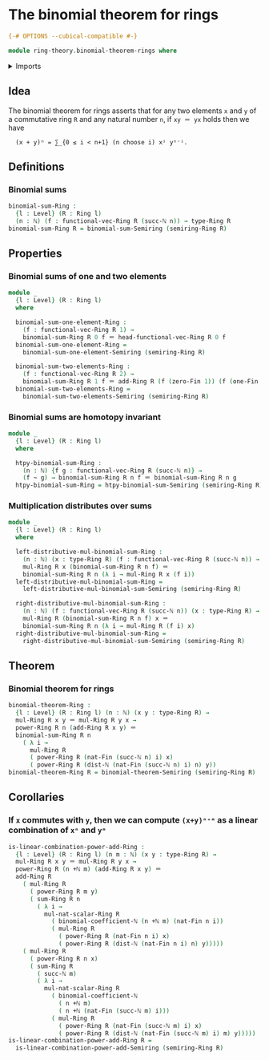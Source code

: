 # The binomial theorem for rings

```agda
{-# OPTIONS --cubical-compatible #-}

module ring-theory.binomial-theorem-rings where
```

<details><summary>Imports</summary>

```agda
open import elementary-number-theory.addition-natural-numbers
open import elementary-number-theory.binomial-coefficients
open import elementary-number-theory.distance-natural-numbers
open import elementary-number-theory.natural-numbers

open import foundation.homotopies
open import foundation.identity-types
open import foundation.universe-levels

open import linear-algebra.vectors-on-rings

open import ring-theory.binomial-theorem-semirings
open import ring-theory.powers-of-elements-rings
open import ring-theory.rings
open import ring-theory.sums-rings

open import univalent-combinatorics.standard-finite-types
```

</details>

## Idea

The binomial theorem for rings asserts that for any two elements `x` and `y` of
a commutative ring `R` and any natural number `n`, if `xy ＝ yx` holds then we
have

```text
  (x + y)ⁿ = ∑_{0 ≤ i < n+1} (n choose i) xⁱ yⁿ⁻ⁱ.
```

## Definitions

### Binomial sums

```agda
binomial-sum-Ring :
  {l : Level} (R : Ring l)
  (n : ℕ) (f : functional-vec-Ring R (succ-ℕ n)) → type-Ring R
binomial-sum-Ring R = binomial-sum-Semiring (semiring-Ring R)
```

## Properties

### Binomial sums of one and two elements

```agda
module _
  {l : Level} (R : Ring l)
  where

  binomial-sum-one-element-Ring :
    (f : functional-vec-Ring R 1) →
    binomial-sum-Ring R 0 f ＝ head-functional-vec-Ring R 0 f
  binomial-sum-one-element-Ring =
    binomial-sum-one-element-Semiring (semiring-Ring R)

  binomial-sum-two-elements-Ring :
    (f : functional-vec-Ring R 2) →
    binomial-sum-Ring R 1 f ＝ add-Ring R (f (zero-Fin 1)) (f (one-Fin 1))
  binomial-sum-two-elements-Ring =
    binomial-sum-two-elements-Semiring (semiring-Ring R)
```

### Binomial sums are homotopy invariant

```agda
module _
  {l : Level} (R : Ring l)
  where

  htpy-binomial-sum-Ring :
    (n : ℕ) {f g : functional-vec-Ring R (succ-ℕ n)} →
    (f ~ g) → binomial-sum-Ring R n f ＝ binomial-sum-Ring R n g
  htpy-binomial-sum-Ring = htpy-binomial-sum-Semiring (semiring-Ring R)
```

### Multiplication distributes over sums

```agda
module _
  {l : Level} (R : Ring l)
  where

  left-distributive-mul-binomial-sum-Ring :
    (n : ℕ) (x : type-Ring R) (f : functional-vec-Ring R (succ-ℕ n)) →
    mul-Ring R x (binomial-sum-Ring R n f) ＝
    binomial-sum-Ring R n (λ i → mul-Ring R x (f i))
  left-distributive-mul-binomial-sum-Ring =
    left-distributive-mul-binomial-sum-Semiring (semiring-Ring R)

  right-distributive-mul-binomial-sum-Ring :
    (n : ℕ) (f : functional-vec-Ring R (succ-ℕ n)) (x : type-Ring R) →
    mul-Ring R (binomial-sum-Ring R n f) x ＝
    binomial-sum-Ring R n (λ i → mul-Ring R (f i) x)
  right-distributive-mul-binomial-sum-Ring =
    right-distributive-mul-binomial-sum-Semiring (semiring-Ring R)
```

## Theorem

### Binomial theorem for rings

```agda
binomial-theorem-Ring :
  {l : Level} (R : Ring l) (n : ℕ) (x y : type-Ring R) →
  mul-Ring R x y ＝ mul-Ring R y x →
  power-Ring R n (add-Ring R x y) ＝
  binomial-sum-Ring R n
    ( λ i →
      mul-Ring R
      ( power-Ring R (nat-Fin (succ-ℕ n) i) x)
      ( power-Ring R (dist-ℕ (nat-Fin (succ-ℕ n) i) n) y))
binomial-theorem-Ring R = binomial-theorem-Semiring (semiring-Ring R)
```

## Corollaries

### If `x` commutes with `y`, then we can compute `(x+y)ⁿ⁺ᵐ` as a linear combination of `xⁿ` and `yᵐ`

```agda
is-linear-combination-power-add-Ring :
  {l : Level} (R : Ring l) (n m : ℕ) (x y : type-Ring R) →
  mul-Ring R x y ＝ mul-Ring R y x →
  power-Ring R (n +ℕ m) (add-Ring R x y) ＝
  add-Ring R
    ( mul-Ring R
      ( power-Ring R m y)
      ( sum-Ring R n
        ( λ i →
          mul-nat-scalar-Ring R
            ( binomial-coefficient-ℕ (n +ℕ m) (nat-Fin n i))
            ( mul-Ring R
              ( power-Ring R (nat-Fin n i) x)
              ( power-Ring R (dist-ℕ (nat-Fin n i) n) y)))))
    ( mul-Ring R
      ( power-Ring R n x)
      ( sum-Ring R
        ( succ-ℕ m)
        ( λ i →
          mul-nat-scalar-Ring R
            ( binomial-coefficient-ℕ
              ( n +ℕ m)
              ( n +ℕ (nat-Fin (succ-ℕ m) i)))
            ( mul-Ring R
              ( power-Ring R (nat-Fin (succ-ℕ m) i) x)
              ( power-Ring R (dist-ℕ (nat-Fin (succ-ℕ m) i) m) y)))))
is-linear-combination-power-add-Ring R =
  is-linear-combination-power-add-Semiring (semiring-Ring R)
```
